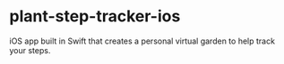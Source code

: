 # plant-step-tracker-ios
iOS app built in Swift that creates a personal virtual garden to help track your steps.
